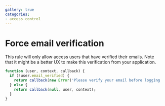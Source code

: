 ```yaml
---
gallery: true
categories:
- access control
---
```

# Force email verification

This rule will only allow access users that have verified their emails.
Note that it might be a better UX to make this verification from your application.

```js
function (user, context, callback) {
  if (!user.email_verified) {
    return callback(new Error('Please verify your email before logging in.'));
  } else {
    return callback(null, user, context);
  }
}
```
